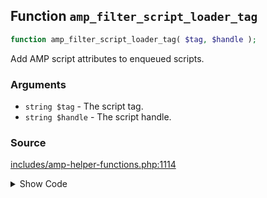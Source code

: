 ## Function `amp_filter_script_loader_tag`

```php
function amp_filter_script_loader_tag( $tag, $handle );
```

Add AMP script attributes to enqueued scripts.

### Arguments

* `string $tag` - The script tag.
* `string $handle` - The script handle.

### Source

[includes/amp-helper-functions.php:1114](TODO)

<details>
<summary>Show Code</summary>

```php
<php ?>```

</details>
